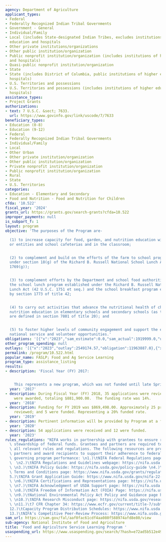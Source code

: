```yaml
---
agency: Department of Agriculture
applicant_types:
- Federal
- Federally Recognized Indian Tribal Governments
- Government - General
- Individual/Family
- Local (includes State-designated Indian Tribes, excludes institutions of higher
  education and hospitals
- Other private institutions/organizations
- Other public institution/organization
- Public nonprofit institution/organization (includes institutions of higher education
  and hospitals)
- Quasi-public nonprofit institution/organization
- State
- State (includes District of Columbia, public institutions of higher education and
  hospitals)
- U.S. Territories and possessions
- U.S. Territories and possessions (includes institutions of higher education and
  hospitals)
assistance_types:
- Project Grants
authorizations:
- text: 7 U.S.C. &sect; 7633.
  url: https://www.govinfo.gov/link/uscode/7/7633
beneficiary_types:
- Education (0-8)
- Education (9-12)
- Federal
- Federally Recognized Indian Tribal Governments
- Individual/Family
- Local
- Other Urban
- Other private institution/organization
- Other public institution/organization
- Private nonprofit institution/organization
- Public nonprofit institution/organization
- Rural
- State
- U.S. Territories
categories:
- Education - Elementary and Secondary
- Food and Nutrition - Food and Nutrition for Children
cfda: '10.522'
fiscal_year: '2024'
grants_url: https://grants.gov/search-grants?cfda=10.522
improper_payments: null
is_subpart_f: 1
layout: program
objective: 'The purposes of the Program are-

  (1) to increase capacity for food, garden, and nutrition education within host organizations
  or entities and school cafeterias and in the classroom;


  (2) to complement and build on the efforts of the farm to school programs implemented
  under section 18(g) of the Richard B. Russell National School Lunch Act (42 U.S.C.
  1769(g));


  (3) to complement efforts by the Department and school food authorities to implement
  the school lunch program established under the Richard B. Russell National School
  Lunch Act (42 U.S.C. 1751 et seq.) and the school breakfast program established
  by section 1773 of title 42;


  (4) to carry out activities that advance the nutritional health of children and
  nutrition education in elementary schools and secondary schools (as those terms
  are defined in section 7801 of title 20); and


  (5) to foster higher levels of community engagement and support the expansion of
  national service and volunteer opportunities.'
obligations: '[{"x":"2023","sam_estimate":0.0,"sam_actual":1919999.0,"usa_spending_actual":11960150.79},{"x":"2024","sam_estimate":0.0,"sam_actual":1920000.0,"usa_spending_actual":888108.55},{"x":"2025","sam_estimate":0.0,"sam_actual":1920000.0,"usa_spending_actual":-16857.21}]'
other_program_spending: null
outlays: '[{"x":"2023","outlay":2549174.57,"obligation":11963887.0},{"x":"2024","outlay":298424.78,"obligation":1120999.41},{"x":"2025","outlay":0.0,"obligation":0.0}]'
permalink: /program/10.522.html
popular_name: FASLP; Food and Ag Service Learning
program_type: assistance_listing
results:
- description: 'Fiscal Year (FY) 2017:


    This represents a new program, which was not funded until late Spring, 2018.'
  year: '2017'
- description: During Fiscal Year (FY) 2018, 35 applications were reviewed and 5 proposals
    were awarded, totaling $881,900.00.  The funding rate was 14%.
  year: '2018'
- description: Funding for FY 2019 was $869,498.00. Approximately 25 proposals were
    reviewed; and 5 were funded. Representing a 20% funded rate.
  year: '2019'
- description: Pertinent information will be provided by Program at a future date.
  year: '2020'
- description: 54 applications were received and 12 were funded.
  year: '2023'
rules_regulations: "NIFA works in partnership with grantees to ensure responsible\
  \ stewardship of federal funds. Grantees and partners are required to comply with\
  \ all relevant rules and regulations. The following resources are provided to NIFA’s\
  \ partners and award recipients to support their adherence to federal regulations\
  \ governing program performance: \n1.)\tNIFA Federal Regulations page: https://nifa.usda.gov/federal-regulations\
  \  \n2.)\tNIFA Regulations and Guidelines webpage: https://nifa.usda.gov/regulations-and-guidelines\
  \ \n3.)\tNIFA Policy Guide: https://nifa.usda.gov/policy-guide \n4.)\tNIFA Award\
  \ Terms and Conditions page: https://www.nifa.usda.gov/grants/regulations-and-guidelines/terms-conditions\n\
  5.)\tNIFA Grant Application Guide: https://www.nifa.usda.gov/nifa-22-001-nifa-grants-application-guide\
  \ \n6.)\tNIFA Certifications and Representations page: https://nifa.usda.gov/certifications-and-representations\
  \ \n7.)\tNIFA Acknowledgment of USDA Support page: https://nifa.usda.gov/acknowledgment-usda-support-nifa\
  \ \n8.)\tNIFA Freedom of Information Act (FOIA) Page: https://nifa.usda.gov/foia\
  \ \n9.)\tNational Environmental Policy Act Policy and Guidance page https://nifa.usda.gov/nepa-policy-and-guidance\
  \ \n10.)\tNIFA Research Misconduct page: https://nifa.usda.gov/research-misconduct\
  \ \n11.)\t7 CFR Chapter 34: https://www.ecfr.gov/current/title-7/subtitle-B/chapter-XXXIV\n\
  12.)\tCapacity Program Distribution Schedules: https://www.nifa.usda.gov/capacity-program-distribution-schedules\n\
  13.)\tNIFA’s Competitive Peer-Review Process: https://www.nifa.usda.gov/nifa-peer-review-process-competitive-grant-applications"
sam_url: https://sam.gov/fal/aaf0fac61cdf4aa080f588974afd8e80/view
sub-agency: National Institute of Food and Agriculture
title: 'Food and Agriculture Service Learning Program '
usaspending_url: https://www.usaspending.gov/search/?hash=e72ad5b512e4905045f46a8c93044cfc
---
```

